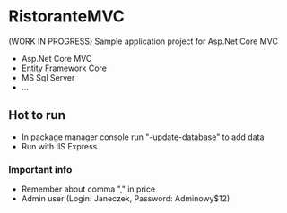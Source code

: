 # RistoranteMVC

(WORK IN PROGRESS)
Sample application project for Asp.Net Core MVC

- Asp.Net Core MVC
- Entity Framework Core
- MS Sql Server
- ...

## Hot to run

- In package manager console run "-update-database" to add data
- Run with IIS Express

### Important info

- Remember about comma "," in price
- Admin user (Login: Janeczek, Password: Adminowy$12) 